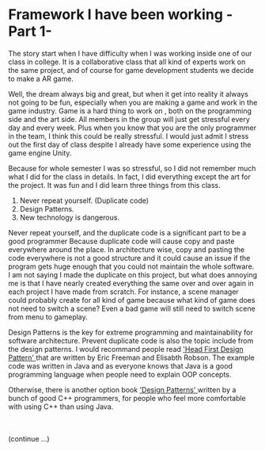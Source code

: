 <div id="content-header">
  <h1>Framework I have been working - Part 1-</h1>
</div>

<p>
  The story start when I have difficulty when I was working inside one of our class in college. It is a collaborative class that all kind of experts work on the same project, and of course for game development students we decide to make a AR game.
</p>

<p>
  Well, the dream always big and great, but when it get into reality it always not going to be fun, especially when you are making a game and work in the game industry. Game is a hard thing to work on , both on the programming side and the art side. All members in the group will just get stressful every day and every week. Plus when you know that you are the only programmer in the team, I think this could be really stressful. I would just admit I stress out the first day of class despite I already have some experience using the game engine Unity.
</p>

<p>
  Because for whole semester I was so stressful, so I did not remember much what I did for the class in details. In fact, I did everything except the art for the project. It was fun and I did learn three things from this class.
  <div class="blog-list">
    <ol>
      <li>Never repeat yourself. (Duplicate code)</li>
      <li>Design Patterns.</li>
      <li>New technology is dangerous.</li>
    </ol>
  </div>
</p>

<p>

  Never repeat yourself, and the duplicate code is a significant part to be a good programmer Because duplicate code will cause copy and paste everywhere around the place. In architecture wise, copy and pasting the code everywhere is not a good structure and it could cause an issue if the program gets huge enough that you could not maintain the whole software. I am not saying I made the duplicate on this project, but what does annoying me is that I have nearly created everything the same over and over again in each project I have made from scratch. For instance, a scene manager could probably create for all kind of game because what kind of game does not need to switch a scene? Even a bad game will still need to switch scene from menu to gameplay.
</p>

<p>
  Design Patterns is the key for extreme programming and maintainability for software architecture. Prevent duplicate code is also the topic include from the design patterns. I would recommand people read
  <a href="https://images-na.ssl-images-amazon.com/images/I/91bobQSPQrL.jpg" target="_blank">
    'Head First Design Pattern'
  </a>
  that are written by Eric Freeman and Elisabth Robson. The example code was written in Java and as everyone knows that Java is a good programming language when people need to explain OOP concepts.
</p>
<p>
  Otherwise, there is another option book
  <a href="https://images-na.ssl-images-amazon.com/images/I/51Q-RLSadrL.jpg" target="_blank">
    'Design Patterns'
  </a>
  written by a bunch of good C++ programmers, for people who feel more comfortable with using C++ than using Java.
</p>

</div>

<div class="panel-text-right">
  <br/><br/>
  (continue ...)
</div>

